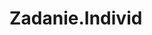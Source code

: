 # Zadanie.Individ
<!DOCTYPE HTML>
<html>
<head> 
<title>Индивидуальное задание</title>
</head> 
<body> 
<form> 
</form>
<script>
var x=prompt("Введите число","");
var y=x;
var p;
var s;
var i=0;
var u;
var g = " ";
do 
{
i = i+1;
y = parseInt(y);
p = y % 10;
if ( p == 0) s = "0" + g;
if ( p == 1) s = "1" + g;
if ( p == 2) s = "2" + g;
if ( p == 3) s = "3" + g;
if ( p == 4) s = "4" + g;
if ( p == 5) s = "5" + g;
if ( p == 6) s = "6" + g;
if ( p == 7) s = "7" + g;
if ( p == 8) s = "8" + g;
if ( p == 9) s = "9" + g;
g = s;
y = Math.floor(y / 10);
i = parseInt(i);
u = i % 3;
u = parseInt(u);
if ( u == 0)
{
if (y != 0) s = " " + g;
g=s;
}

}
while(y>0)
document.write(s);
</script>
</body>
</html>
